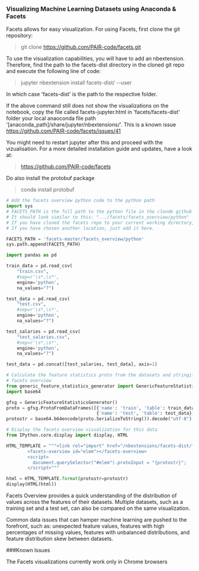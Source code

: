 ### Visualizing Machine Learning Datasets using Anaconda & Facets
Facets allows for easy visualization. For using Facets, first clone the git repository:

> git clone https://github.com/PAIR-code/facets.git

To use the visualization capabilities, you will have to add an nbextension. Therefore, find the path to the facets-dist directory in the cloned git repo and execute the following line of code:

> jupyter nbextension install facets-dist/ --user

In which case 'facets-dist' is the path to the respective folder. 

If the above command still does not show the visualizations on the notebook, copy the file called facets-jupyter.html in 'facets/facets-dist' folder your local anaoconda file path '[anaconda_path]/share/jupyter/nbextensions/'. This is a known issue https://github.com/PAIR-code/facets/issues/41

You might need to restart jupyter after this and proceed with the vizualisation. For a more detailed installation guide and updates, have a look at:

> https://github.com/PAIR-code/facets

Do also install the protobuf package

> conda install protobuf


```python
# Add the facets overview python code to the python path
import sys
# FACETS_PATH is the full path to the python file in the clonde github repo of Facets.
# It should look similar to this: ".../facets/facets_overview/python"
# If you have cloned the facets repo to your current working directory, you can proceed.
# If you have chosen another location, just add it here.

FACETS_PATH = 'facets-master/facets_overview/python'
sys.path.append(FACETS_PATH)
```


```python
import pandas as pd

train_data = pd.read_csv(
    "train.csv",
    #sep=r'\s*,\s*',
    engine='python',
    na_values="?")

test_data = pd.read_csv(
    "test.csv",
    #sep=r'\s*,\s*',
    engine='python',
    na_values="?")

test_salaries = pd.read_csv(
    "test_salaries.csv",
    #sep=r'\s*,\s*',
    engine='python',
    na_values="?")

test_data = pd.concat([test_salaries, test_data], axis=1)
```


```python
# Calculate the feature statistics proto from the datasets and stringify it for use in 
# facets overview
from generic_feature_statistics_generator import GenericFeatureStatisticsGenerator
import base64

gfsg = GenericFeatureStatisticsGenerator()
proto = gfsg.ProtoFromDataFrames([{'name': 'train', 'table': train_data},
                                  {'name': 'test', 'table': test_data}])
protostr = base64.b64encode(proto.SerializeToString()).decode("utf-8")
```


```python
# Display the facets overview visualization for this data
from IPython.core.display import display, HTML

HTML_TEMPLATE = """<link rel="import" href="/nbextensions/facets-dist/facets-jupyter.html" >
        <facets-overview id="elem"></facets-overview>
        <script>
          document.querySelector("#elem").protoInput = "{protostr}";
        </script>"""

html = HTML_TEMPLATE.format(protostr=protostr)
display(HTML(html))
```


Facets Overview provides a quick understanding of the distribution of values across the features of their datasets. Multiple datasets, such as a training set and a test set, can also be compared on the same visualization. 

Common data issues that can hamper machine learning are pushed to the forefront, such as: unexpected feature values, features with high percentages of missing values, features with unbalanced distributions, and feature distribution skew between datasets.

###Known Issues

The Facets visualizations currently work only in Chrome browsers
